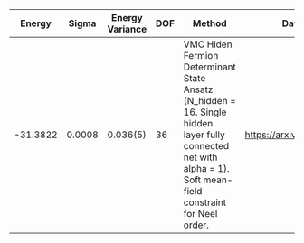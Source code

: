 | Energy   | Sigma  | Energy Variance | DOF | Method                                                       | Data Repository                  |
|----------|--------|-----------------|-----|--------------------------------------------------------------|----------------------------------|
| -31.3822 | 0.0008 | 0.036(5)        | 36  | VMC Hiden Fermion Determinant State Ansatz (N_hidden = 16. Single hidden layer fully connected net with alpha = 1). Soft mean-field constraint for Neel order. | https://arxiv.org/abs/2111.10420 |
